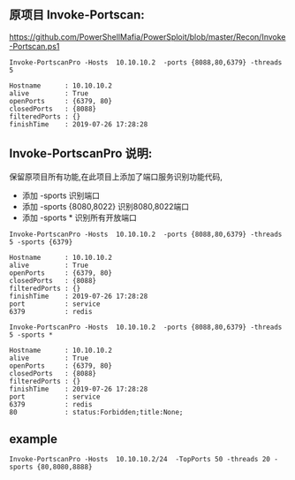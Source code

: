 
## 原项目 Invoke-Portscan:
https://github.com/PowerShellMafia/PowerSploit/blob/master/Recon/Invoke-Portscan.ps1
 ```
 Invoke-PortscanPro -Hosts  10.10.10.2  -ports {8088,80,6379} -threads 5

Hostname      : 10.10.10.2
alive         : True
openPorts     : {6379, 80}
closedPorts   : {8088}
filteredPorts : {}
finishTime    : 2019-07-26 17:28:28
 ```

## Invoke-PortscanPro 说明:
保留原项目所有功能,在此项目上添加了端口服务识别功能代码,
* 添加 -sports 识别端口
* 添加 -sports {8080,8022} 识别8080,8022端口
* 添加 -sports * 识别所有开放端口
```
Invoke-PortscanPro -Hosts  10.10.10.2  -ports {8088,80,6379} -threads 5 -sports {6379}

Hostname      : 10.10.10.2
alive         : True
openPorts     : {6379, 80}
closedPorts   : {8088}
filteredPorts : {}
finishTime    : 2019-07-26 17:28:28
port          : service
6379          : redis

Invoke-PortscanPro -Hosts  10.10.10.2  -ports {8088,80,6379} -threads 5 -sports *

Hostname      : 10.10.10.2
alive         : True
openPorts     : {6379, 80}
closedPorts   : {8088}
filteredPorts : {}
finishTime    : 2019-07-26 17:28:28
port          : service
6379          : redis
80            : status:Forbidden;title:None;

```
## example
```
Invoke-PortscanPro -Hosts  10.10.10.2/24  -TopPorts 50 -threads 20 -sports {80,8080,8888}

```
